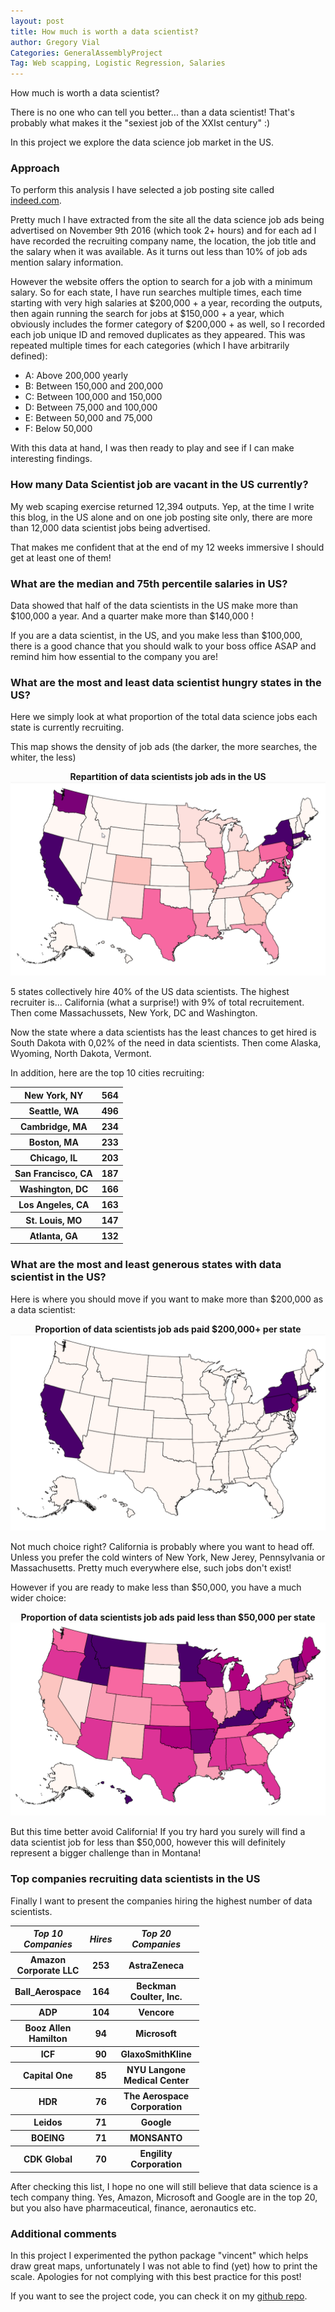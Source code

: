 ```yaml
---
layout: post
title: How much is worth a data scientist?
author: Gregory Vial
Categories: GeneralAssemblyProject
Tag: Web scapping, Logistic Regression, Salaries
---
```


How much is worth a data scientist?

There is no one who can tell you better... than a data scientist! That's probably what makes it the "sexiest job of the XXIst century" :)

In this project we explore the data science job market in the US.

### Approach

To perform this analysis I have selected a job posting site called [indeed.com](http://www.indeed.com). 

Pretty much I have extracted from the site all the data science job ads being advertised on November 9th 2016 (which took 2+ hours) and for each ad I have recorded the recruiting company name, the location, the job title and the salary when it was available. As it turns out less than 10% of job ads mention salary information.

However the website offers the option to search for a job with a minimum salary. So for each state, I have run searches multiple times, each time starting with very high salaries at $200,000 + a year, recording the outputs, then again running the search for jobs at $150,000 + a year, which obviously includes the former category of $200,000 + as well, so I recorded each job unique ID and removed duplicates as they appeared. This was repeated multiple times for each categories (which I have arbitrarily defined):
* A: Above 200,000 yearly
* B: Between 150,000 and 200,000
* C: Between 100,000 and 150,000
* D: Between 75,000 and 100,000
* E: Between 50,000 and 75,000
* F: Below 50,000

With this data at hand, I was then ready to play and see if I can make interesting findings.

### How many Data Scientist job are vacant in the US currently?
My web scaping exercise returned 12,394 outputs. Yep, at the time I write this blog, in the US alone and on one job posting site only, there are more than 12,000 data scientist jobs being advertised.

That makes me confident that at the end of my 12 weeks immersive I should get at least one of them!

### What are the median and 75th percentile salaries in US?
Data showed that half of the data scientists in the US make more than $100,000 a year.
And a quarter make more than $140,000 !

If you are a data scientist, in the US, and you make less than $100,000, there is a good chance that you should walk to your boss office ASAP and remind him how essential to the company you are!

### What are the most and least data scientist hungry states in the US?

Here we simply look at what proportion of the total data science jobs each state is currently recruiting.

This map shows the density of job ads (the darker, the more searches, the whiter, the less)

<center><b>Repartition of data scientists job ads in the US</b> </center>
<img src="/assets/us_jobs_repartition.png">

5 states collectively hire 40% of the US data scientists. The highest recruiter is... California (what a surprise!) with 9% of total recruitement. Then come Massachussets, New York, DC and Washington.

Now the state where a data scientists has the least chances to get hired is South Dakota with 0,02% of the need in data scientists. Then come Alaska, Wyoming, North Dakota, Vermont.

In addition, here are the top 10 cities recruiting:
<table style="width:40%" align="center">  
<tr>
    <th>New York, NY</th>
    <th>564</th>
</tr>
<tr>
    <th>Seattle, WA</th>
    <th>          496</th>
  </tr>
<tr>
    <th>Cambridge, MA </th>
    <th>       234</th>
  </tr>
<tr>
    <th>Boston, MA  </th>
    <th>         233</th>
  </tr>
<tr>
    <th>Chicago, IL  </th>
    <th>        203</th>
  </tr>
<tr>
    <th>San Francisco, CA</th>
    <th>    187</th>
  </tr>
<tr>
    <th>Washington, DC </th>
    <th>      166</th>
  </tr>
<tr>
    <th>Los Angeles, CA </th>
    <th>     163</th>
  </tr>
<tr>
    <th>St. Louis, MO </th>
    <th>       147</th>
  </tr>
<tr>
    <th>Atlanta, GA  </th>
    <th>        132</th>
  </tr>
</table>

### What are the most and least generous states with data scientist in the US?

Here is where you should move if you want to make more than \$200,000 as a data scientist:

<center><b>Proportion of data scientists job ads paid $200,000+ per state</b> </center>
<img src="/assets/very_high_salaries.png">

Not much choice right? California is probably where you want to head off. Unless you prefer the cold winters of New York, New Jerey, Pennsylvania or Massachusetts.  Pretty much everywhere else, such jobs don't exist!

However if you are ready to make less than $50,000, you have a much wider choice:

<center><b>Proportion of data scientists job ads paid  less than $50,000 per state</b> </center>
<img src="/assets/very_low_salaries.png">

But this time better avoid California! If you try hard you surely will find a data scientist job for less than $50,000, however this will definitely represent a bigger challenge than in Montana!

### Top companies recruiting data scientists in the US

Finally I want to present the companies hiring the highest number of data scientists.

<table style="width:60%" align="center">  
<tr>
    <th><em>Top 10 Companies</em> </th>
    <th><em>Hires</em></th>
    <th><em>Top 20 Companies</em></th>
    <th><em>Hires</em></th>
</tr>
<tr>
    <th>Amazon Corporate LLC </th>
    <th>         253</th>
    <th>AstraZeneca</th>
    <th>                    65</th>
</tr>
<tr>
    <th>Ball_Aerospace </th>
    <th>               164</th>
        <th>Beckman Coulter, Inc.</th>
    <th>          65</th>
  </tr>
<tr>
    <th>ADP </th>
    <th>                          104</th>
        <th>Vencore</th>
    <th>                        62</th>
  </tr>
<tr>
    <th>Booz Allen Hamilton</th>
    <th>            94</th>
        <th>Microsoft</th>
    <th>                      61</th>
  </tr>
<tr>
    <th>ICF  </th>
    <th>                          90</th>
        <th>GlaxoSmithKline</th>
    <th>                57</th>
  </tr>
<tr>
    <th>Capital One  </th>
    <th>                  85</th>
        <th>NYU Langone Medical Center</th>
    <th>    54</th>
  </tr>
<tr>
    <th>HDR</th>
    <th>                            76</th>
        <th>The Aerospace Corporation</th>
    <th>      52</th>
  </tr>
<tr>
    <th>Leidos </th>
    <th>                        71</th>
        <th>Google</th>
    <th>                         51</th>
  </tr>
<tr>
    <th>BOEING </th>
    <th>                        71</th>
        <th>MONSANTO</th>
    <th>                       48</th>
  </tr>
<tr>
    <th>CDK Global </th>
    <th>                    70</th>
        <th>Engility Corporation</th>
    <th>           48</th>
      </tr>
</table>

After checking this list, I hope no one will still believe that data science is a tech company thing. Yes, Amazon, Microsoft and Google are in the top 20, but you also have pharmaceutical, finance, aeronautics etc.

### Additional comments
In this project I experimented the python package "vincent" which helps draw great maps, unfortunately I was not able to find (yet) how to print the scale. Apologies for not complying with this best practice for this post!

If you want to see the project code, you can check it on my <a href="https://github.com/GregVial/DSI_LDN_1_HOMEWORK/tree/master/greg/project4">github repo</a>. 


